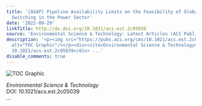 ```yaml
---
title: '[ASAP] Pipeline Availability Limits on the Feasibility of Global Coal-to-Gas
  Switching in the Power Sector'
date: '2022-09-29'
linkTitle: http://dx.doi.org/10.1021/acs.est.2c05039
source: 'Environmental Science & Technology: Latest Articles (ACS Publications)'
description: '<p><img src="https://pubs.acs.org/cms/10.1021/acs.est.2c05039/asset/images/medium/es2c05039_0005.gif"
  alt="TOC Graphic"/></p><div><cite>Environmental Science & Technology</cite></div><div>DOI:
  10.1021/acs.est.2c05039</div> ...'
disable_comments: true
---
```

<p><img src="https://pubs.acs.org/cms/10.1021/acs.est.2c05039/asset/images/medium/es2c05039_0005.gif" alt="TOC Graphic"/></p><div><cite>Environmental Science & Technology</cite></div><div>DOI: 10.1021/acs.est.2c05039</div> ...